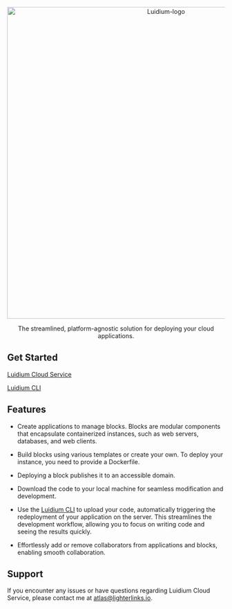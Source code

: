 <p align="center">
  <a href="https://luidium.com" target="blank"><img src="https://storage.luidium.lighterlinks.io/luidium-assets/logo.svg" width="720" alt="Luidium-logo" /></a>
</p>

<p align="center">The streamlined, platform-agnostic solution for deploying your cloud applications.</p>

## Get Started

[Luidium Cloud Service](https://app.luidium.com)

[Luidium CLI](https://github.com/AtlasYang/luidium-cli)

## Features

- Create applications to manage blocks. Blocks are modular components that encapsulate containerized instances, such as web servers, databases, and web clients.

- Build blocks using various templates or create your own. To deploy your instance, you need to provide a Dockerfile.

- Deploying a block publishes it to an accessible domain.

- Download the code to your local machine for seamless modification and development.

- Use the [Luidium CLI](https://github.com/AtlasYang/luidium-cli) to upload your code, automatically triggering the redeployment of your application on the server. This streamlines the development workflow, allowing you to focus on writing code and seeing the results quickly.

- Effortlessly add or remove collaborators from applications and blocks, enabling smooth collaboration.

## Support

If you encounter any issues or have questions regarding Luidium Cloud Service, please contact me at atlas@lighterlinks.io.
